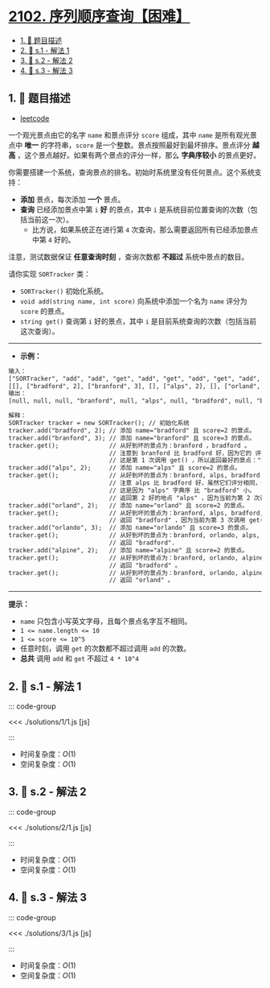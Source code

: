 # [2102. 序列顺序查询【困难】](https://github.com/tnotesjs/TNotes.leetcode/tree/main/notes/2102.%20%E5%BA%8F%E5%88%97%E9%A1%BA%E5%BA%8F%E6%9F%A5%E8%AF%A2%E3%80%90%E5%9B%B0%E9%9A%BE%E3%80%91)

<!-- region:toc -->

- [1. 📝 题目描述](#1--题目描述)
- [2. 🎯 s.1 - 解法 1](#2--s1---解法-1)
- [3. 🎯 s.2 - 解法 2](#3--s2---解法-2)
- [4. 🎯 s.3 - 解法 3](#4--s3---解法-3)

<!-- endregion:toc -->

## 1. 📝 题目描述

- [leetcode](https://leetcode.cn/problems/sequentially-ordinal-rank-tracker/)

一个观光景点由它的名字 `name` 和景点评分 `score` 组成，其中 `name` 是所有观光景点中 **唯一** 的字符串，`score` 是一个整数。景点按照最好到最坏排序。景点评分 **越高** ，这个景点越好。如果有两个景点的评分一样，那么 **字典序较小** 的景点更好。

你需要搭建一个系统，查询景点的排名。初始时系统里没有任何景点。这个系统支持：

- **添加** 景点，每次添加 **一个** 景点。
- **查询** 已经添加景点中第 `i` **好** 的景点，其中 `i` 是系统目前位置查询的次数（包括当前这一次）。
  - 比方说，如果系统正在进行第 `4` 次查询，那么需要返回所有已经添加景点中第 `4` 好的。

注意，测试数据保证 **任意查询时刻** ，查询次数都 **不超过** 系统中景点的数目。

请你实现 `SORTracker` 类：

- `SORTracker()` 初始化系统。
- `void add(string name, int score)` 向系统中添加一个名为 `name` 评分为 `score` 的景点。
- `string get()` 查询第 `i` 好的景点，其中 `i` 是目前系统查询的次数（包括当前这次查询）。

---

- **示例：**

```txt
输入：
["SORTracker", "add", "add", "get", "add", "get", "add", "get", "add", "get", "add", "get", "get"]
[[], ["bradford", 2], ["branford", 3], [], ["alps", 2], [], ["orland", 2], [], ["orlando", 3], [], ["alpine", 2], [], []]
输出：
[null, null, null, "branford", null, "alps", null, "bradford", null, "bradford", null, "bradford", "orland"]

解释：
SORTracker tracker = new SORTracker(); // 初始化系统
tracker.add("bradford", 2); // 添加 name="bradford" 且 score=2 的景点。
tracker.add("branford", 3); // 添加 name="branford" 且 score=3 的景点。
tracker.get();              // 从好到坏的景点为：branford ，bradford 。
                            // 注意到 branford 比 bradford 好，因为它的 评分更高 (3 > 2) 。
                            // 这是第 1 次调用 get() ，所以返回最好的景点："branford" 。
tracker.add("alps", 2);     // 添加 name="alps" 且 score=2 的景点。
tracker.get();              // 从好到坏的景点为：branford, alps, bradford 。
                            // 注意 alps 比 bradford 好，虽然它们评分相同，都为 2 。
                            // 这是因为 "alps" 字典序 比 "bradford" 小。
                            // 返回第 2 好的地点 "alps" ，因为当前为第 2 次调用 get() 。
tracker.add("orland", 2);   // 添加 name="orland" 且 score=2 的景点。
tracker.get();              // 从好到坏的景点为：branford, alps, bradford, orland 。
                            // 返回 "bradford" ，因为当前为第 3 次调用 get() 。
tracker.add("orlando", 3);  // 添加 name="orlando" 且 score=3 的景点。
tracker.get();              // 从好到坏的景点为：branford, orlando, alps, bradford, orland 。
                            // 返回 "bradford".
tracker.add("alpine", 2);   // 添加 name="alpine" 且 score=2 的景点。
tracker.get();              // 从好到坏的景点为：branford, orlando, alpine, alps, bradford, orland 。
                            // 返回 "bradford" 。
tracker.get();              // 从好到坏的景点为：branford, orlando, alpine, alps, bradford, orland 。
                            // 返回 "orland" 。
```

---

**提示：**

- `name` 只包含小写英文字母，且每个景点名字互不相同。
- `1 <= name.length <= 10`
- `1 <= score <= 10^5`
- 任意时刻，调用 `get` 的次数都不超过调用 `add` 的次数。
- **总共** 调用 `add` 和 `get` 不超过 `4 * 10^4`

## 2. 🎯 s.1 - 解法 1

::: code-group

<<< ./solutions/1/1.js [js]

:::

- 时间复杂度：$O(1)$
- 空间复杂度：$O(1)$

## 3. 🎯 s.2 - 解法 2

::: code-group

<<< ./solutions/2/1.js [js]

:::

- 时间复杂度：$O(1)$
- 空间复杂度：$O(1)$

## 4. 🎯 s.3 - 解法 3

::: code-group

<<< ./solutions/3/1.js [js]

:::

- 时间复杂度：$O(1)$
- 空间复杂度：$O(1)$

